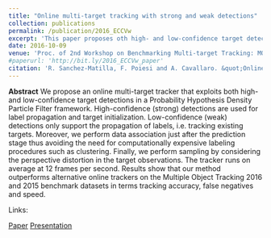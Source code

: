 ```yaml
---
title: "Online multi-target tracking with strong and weak detections"
collection: publications
permalink: /publication/2016_ECCVw
excerpt: 'This paper proposes oth high- and low-confidence target detections in a Probability Hypothesis Density Particle Filter framework for online multi-target tracker.'
date: 2016-10-09
venue: 'Proc. of 2nd Workshop on Benchmarking Multi-target Tracking: MOTChallenge'
#paperurl: 'http://bit.ly/2016_ECCVw_paper'
citation: 'R. Sanchez-Matilla, F. Poiesi and A. Cavallaro. &quot;Online multi-target tracking with strong and weak detection.&quot; <i>Proc. of 2nd Workshop on Benchmarking Multi-target Tracking: MOTChallenge</i>.'
---
```

**Abstract**
We propose an online multi-target tracker that exploits both high- and low-confidence target detections in a Probability Hypothesis Density Particle Filter framework. High-confidence (strong) detections are used for label propagation and target initialization. Low-confidence (weak) detections only support the propagation of labels, i.e. tracking existing targets. Moreover, we perform data association just after the prediction stage thus avoiding the need for computationally expensive labeling procedures such as clustering. Finally, we perform sampling by considering the perspective distortion in the target observations. The tracker runs on average at 12 frames per second. Results show that our method outperforms alternative online trackers on the Multiple Object Tracking 2016 and 2015 benchmark datasets in terms tracking accuracy, false negatives and speed.

Links:

[Paper](http://bit.ly/2016_ECCVw_paper)
[Presentation](http://bit.ly/2016_ECCVw_presentation)
